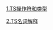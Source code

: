 <a href="https://github.com/linzhi-linzhi/Blob/issues/17">1.TS操作符和类型</a>

<a href="https://github.com/linzhi-linzhi/Blob/issues/21">2.TS名词解释</a>
